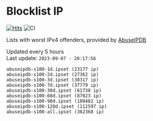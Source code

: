 # Blocklist IP

[![Hits](https://hits.seeyoufarm.com/api/count/incr/badge.svg?url=https%3A%2F%2Fgithub.com%2Fborestad%2Fblocklist-ip%2F&count_bg=%2379C83D&title_bg=%23555555&icon=&icon_color=%23E7E7E7&title=hits&edge_flat=false)](https://hits.seeyoufarm.com)  ![CI](https://img.shields.io/github/workflow/status/borestad/blocklist-ip/CI?style=flat-square)

Lists with worst IPv4 offenders, provided by [AbuseIPDB](https://www.abuseipdb.com/)

<!-- FOOTER-PLACEHOLDER -->
Updated every 5 hours<br>
Last update: `2023-09-07 - 20:17:56`
```
abuseipdb-s100-1d.ipset (23177 ip)
abuseipdb-s100-2d.ipset (27362 ip)
abuseipdb-s100-3d.ipset (30317 ip)
abuseipdb-s100-7d.ipset (37779 ip)
abuseipdb-s100-30d.ipset (61738 ip)
abuseipdb-s100-60d.ipset (87023 ip)
abuseipdb-s100-90d.ipset (100482 ip)
abuseipdb-s100-120d.ipset (112597 ip)
abuseipdb-s100-all.ipset (362368 ip)
```
